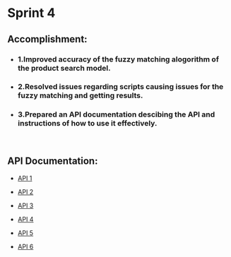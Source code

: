 # Sprint 4

## Accomplishment:
- ### 1.Improved accuracy of the fuzzy matching alogorithm of the product search model. </br>
- ### 2.Resolved issues regarding scripts causing issues for the fuzzy matching and getting results. </br>
- ### 3.Prepared an API documentation descibing the API and instructions of how to use it effectively. </br>
</br>
 
## API Documentation: 

- [API 1](https://github.com/raghav-rathi/LookItUp/wiki/API-Documnetation#api-1-register-a-user)

- [API 2](https://github.com/raghav-rathi/LookItUp/wiki/API-Documnetation#api-2-register-a-user)

- [API 3](https://github.com/raghav-rathi/LookItUp/wiki/API-Documnetation#api-3-register-a-user)

- [API 4](https://github.com/raghav-rathi/LookItUp/wiki/API-Documnetation#api-4-logs-out-a-user)

- [API 5](https://github.com/raghav-rathi/LookItUp/wiki/API-Documnetation#api-5-logs-out-a-user)

- [API 6](https://github.com/raghav-rathi/LookItUp/wiki/API-Documnetation#api-6-health)
